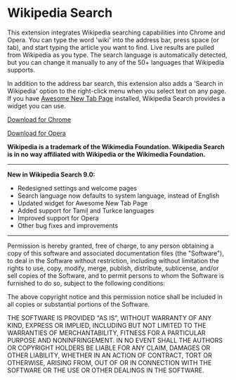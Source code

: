 Wikipedia Search
================

This extension integrates Wikipedia searching capabilities into Chrome and Opera. You can type the word 'wiki' into the address bar, press space (or tab), and start typing the article you want to find. Live results are pulled from Wikipedia as you type. The search language is automatically detected, but you can change it manually to any of the 50+ languages that Wikipedia supports.

In addition to the address bar search, this extension also adds a 'Search in Wikipedia' option to the right-click menu when you select text on any page. If you have [Awesome New Tab Page](https://antp.co) installed, Wikipedia Search provides a widget you can use.

[Download for Chrome](https://chrome.google.com/webstore/detail/wikipedia-search/lipakennkogpodadpikgipnogamhklmk)

[Download for Opera](https://addons.opera.com/en/extensions/details/wikipedia-search/)

__Wikipedia is a trademark of the Wikimedia Foundation. Wikipedia Search is in no way affiliated with Wikipedia or the Wikimedia Foundation.__

---------------------------------------------------------

__New in Wikipedia Search 9.0:__

* Redesigned settings and welcome pages
* Search language now defaults to system language, instead of English
* Updated widget for Awesome New Tab Page
* Added support for Tamiḻ and Turkce languages
* Improved support for Opera
* Other bug fixes and improvements

---------------------------------------------------------

Permission is hereby granted, free of charge, to any person obtaining a copy of this software and associated documentation files (the "Software"), to deal in the Software without restriction, including without limitation the rights to use, copy, modify, merge, publish, distribute, sublicense, and/or sell copies of the Software, and to permit persons to whom the Software is furnished to do so, subject to the following conditions:

The above copyright notice and this permission notice shall be included in all copies or substantial portions of the Software.

THE SOFTWARE IS PROVIDED "AS IS", WITHOUT WARRANTY OF ANY KIND, EXPRESS OR IMPLIED, INCLUDING BUT NOT LIMITED TO THE WARRANTIES OF MERCHANTABILITY, FITNESS FOR A PARTICULAR PURPOSE AND NONINFRINGEMENT. IN NO EVENT SHALL THE AUTHORS OR COPYRIGHT HOLDERS BE LIABLE FOR ANY CLAIM, DAMAGES OR OTHER LIABILITY, WHETHER IN AN ACTION OF CONTRACT, TORT OR OTHERWISE, ARISING FROM, OUT OF OR IN CONNECTION WITH THE SOFTWARE OR THE USE OR OTHER DEALINGS IN THE SOFTWARE.